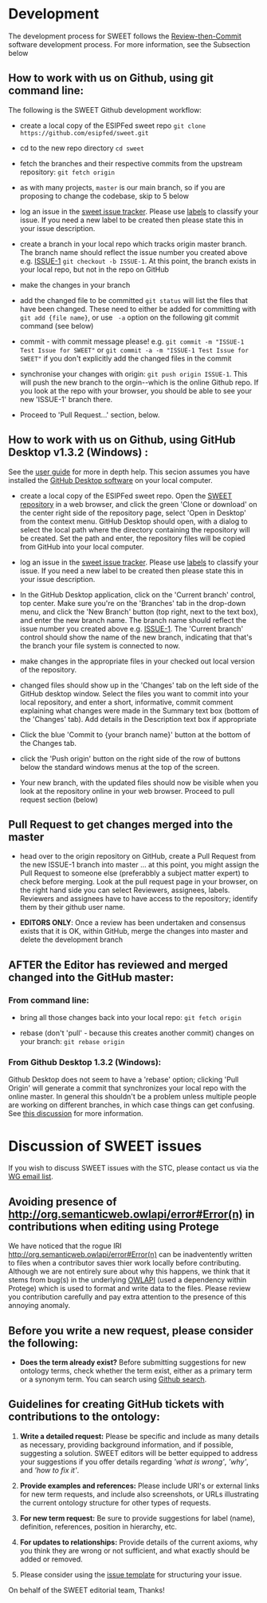 # Development

The development process for SWEET follows the [Review-then-Commit](https://www.apache.org/foundation/glossary.html#ReviewThenCommit) software development process. For more information, see the Subsection below

## How to work with us on Github, using git command line:
The following is the SWEET Github development workflow:
* create a local copy of the ESIPFed sweet repo ```git clone https://github.com/esipfed/sweet.git```
* cd to the new repo directory ```cd sweet```
* fetch the branches and their respective commits from the upstream repository: ```git fetch origin```
* as with many projects, `master` is our main branch, so if you are proposing to change the codebase, skip to 5 below
* log an issue in the [sweet issue tracker](https://github.com/ESIPFed/sweet/issues).  Please use [labels](https://help.github.com/articles/applying-labels-to-issues-and-pull-requests/) to classify your issue. If you need a new label to be created then please state this in your issue description. 
* create a branch in your local repo which tracks origin master branch. The branch name should reflect the issue number you created above e.g. [ISSUE-1](https://github.com/ESIPFed/sweet/issues/1) ```git checkout -b ISSUE-1```. At this point, the branch exists in your local repo, but not in the repo on GitHub
* make the changes in your branch
* add the changed file to be committed
```git status``` will list the files that have been changed. These need to either be added for committing with ```git add {file name}```, or use ``` -a``` option on the following git commit command (see below)

* commit - with commit message please! e.g. ```git commit -m "ISSUE-1 Test Issue for SWEET"``` or
```git commit -a -m "ISSUE-1 Test Issue for SWEET"``` if you don't explicitly add the changed files in the commit

* synchronise your changes with origin: ```git push origin ISSUE-1```. This will push the new branch to the orgin--which is the online Github repo. If you look at the repo with your browser, you should be able to see your new 'ISSUE-1' branch there. 

* Proceed to 'Pull Request...' section, below.


## How to work with us on Github, using GitHub Desktop v1.3.2 (Windows) :
See the [user guide](https://help.github.com/desktop/guides/) for more in depth help. This secion assumes you have installed the [GitHub Desktop software](https://desktop.github.com/) on your local computer. 

* create a local copy of the ESIPFed sweet repo. Open the [SWEET repository](https://github.com/ESIPFed/sweet) in a web browser, and click the green 'Clone or download' on the center right side of the repository page, select 'Open in Desktop' from the context menu.  GitHub Desktop should open, with a dialog to select the local path where the directory containing the repository will be created. Set the path and enter, the repository files will be copied from GitHub into your local computer.

* log an issue in the [sweet issue tracker](https://github.com/ESIPFed/sweet/issues).  Please use [labels](https://help.github.com/articles/applying-labels-to-issues-and-pull-requests/) to classify your issue. If you need a new label to be created then please state this in your issue description. 

* In the GitHub Desktop application, click on the 'Current branch' control, top center. Make sure you're on the 'Branches' tab in the drop-down menu, and click the 'New Branch' button (top right, next to the text box), and enter the new branch name. The branch name should reflect the issue number you created above e.g. [ISSUE-1](https://github.com/ESIPFed/sweet/issues/1).  The 'Current branch' control should show the name of the new branch, indicating that that's the branch your file system is connected to now.

* make changes in the appropriate files in your checked out local version of the repository. 

* changed files should show up in the 'Changes' tab on the left side of the GitHub desktop window. Select the files you want to commit into your local repository, and enter a short, informative, commit comment explaining what changes were made in the Summary text box (bottom of the 'Changes' tab). Add details in the Description text box if appropriate

* Click the blue 'Commit to {your branch name}' button at the bottom of the Changes tab.

* click the 'Push origin' button on the right side of the row of buttons below the standard windows menus at the top of the screen.  

* Your new branch, with the updated files should now be visible when you look at the repository online in your web browser. Proceed to pull request section (below)


## Pull Request to get changes merged into the master

* head over to the origin repository on GitHub, create a Pull Request from the new ISSUE-1 branch into master ... at this point, you might assign the Pull Request to someone else (preferabbly a subject matter expert) to check before merging.  Look at the pull request page in your browser, on the right hand side you can select Reviewers, assignees, labels. Reviewers and assignees have to have access to the repository; identify them by their github user name.

* **EDITORS ONLY**: Once a review has been undertaken and consensus exists that it is OK, within GitHub, merge the changes into master and delete the development branch


## AFTER the Editor has reviewed and merged changed into the GitHub master: 

### From command line:
* bring all those changes back into your local repo: ```git fetch origin```

* rebase (don't 'pull' - because this creates another commit) changes on your branch: ```git rebase origin```

### From Github Desktop 1.3.2 (Windows):

Github Desktop does not seem to have a 'rebase' option; clicking 'Pull Origin' will generate a commit that synchronizes your local repo with the online master. In general this shouldn't be a problem unless multiple people are working on different branches, in which case things can get confusing. See [this discussion](https://www.atlassian.com/git/tutorials/merging-vs-rebasing) for more information. 

# Discussion of SWEET issues 
If you wish to discuss SWEET issues with the STC, please contact us via the [WG email list](http://lists.esipfed.org/mailman/listinfo/esip-semanticweb).

## Avoiding presence of http://org.semanticweb.owlapi/error#Error(n) in contributions when editing using Protege

We have noticed that the rogue IRI http://org.semanticweb.owlapi/error#Error(n) can be inadventently written to files when a contributor saves thier work locally before contributing. Although we are not entirely sure about why this happens, we think that it stems from bug(s) in the underlying [OWLAPI](http://owlcs.github.io/owlapi/) (used a dependency within Protege) which is used to format and write data to the files. Please review you contribution carefully and pay extra attention to the presence of this annoying anomaly.

## Before you write a new request, please consider the following: 

- **Does the term already exist?** Before submitting suggestions for new ontology terms, check whether the term exist, either as a primary term or a synonym term. You can search using [Github search](https://github.com/ESIPFed/sweet/search?utf8=%E2%9C%93&q=&type=).

## Guidelines for creating GitHub tickets with contributions to the ontology:

1. **Write a detailed request:** Please be specific and include as many details as necessary, providing background information, and if possible, suggesting a solution. SWEET editors will be better equipped to address your suggestions if you offer details regarding *'what is wrong'*, *'why'*, and *'how to fix it'*.

2. **Provide examples and references:** Please include URI's or external links for new term requests, and include also screenshots, or URLs illustrating the current ontology structure for other types of requests. 

3. **For new term request:** Be sure to provide suggestions for label (name), definition, references, position in hierarchy, etc.

4. **For updates to relationships:** Provide details of the current axioms, why you think they are wrong or not sufficient, and what exactly should be added or removed.

5. Please consider using the [issue template](https://github.com/ESIPFed/sweet/blob/master/issue_template.md) for structuring your issue.

On behalf of the SWEET editorial team, Thanks!

